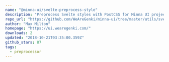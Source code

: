 ```yaml
---
name: "@minna-ui/svelte-preprocess-style"
description: "Preprocess Svelte styles with PostCSS for Minna UI projects."
repo_url: "https://github.com/WeAreGenki/minna-ui/tree/master/utils/svelte-preprocess-style"
author: "Max Milton"
homepage: "https://ui.wearegenki.com/"
downloads: 2
updated: "2018-10-21T03:35:00.359Z"
github_stars: 87
tags: 
  - preprocessor
---
```

